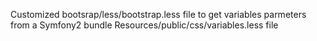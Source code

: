 Customized bootsrap/less/bootstrap.less file to get variables parmeters from a Symfony2 bundle Resources/public/css/variables.less file